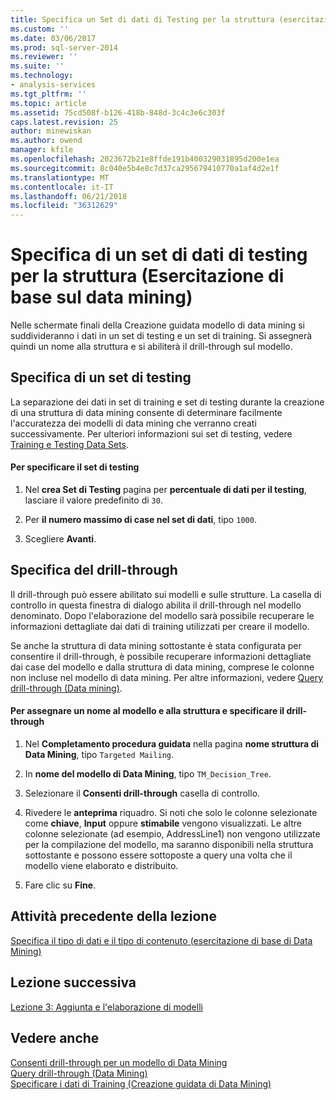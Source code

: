 ```yaml
---
title: Specifica un Set di dati di Testing per la struttura (esercitazione di base di Data Mining) | Documenti Microsoft
ms.custom: ''
ms.date: 03/06/2017
ms.prod: sql-server-2014
ms.reviewer: ''
ms.suite: ''
ms.technology:
- analysis-services
ms.tgt_pltfrm: ''
ms.topic: article
ms.assetid: 75cd508f-b126-418b-848d-3c4c3e6c303f
caps.latest.revision: 25
author: minewiskan
ms.author: owend
manager: kfile
ms.openlocfilehash: 2023672b21e8ffde191b400329031895d200e1ea
ms.sourcegitcommit: 8c040e5b4e8c7d37ca295679410770a1af4d2e1f
ms.translationtype: MT
ms.contentlocale: it-IT
ms.lasthandoff: 06/21/2018
ms.locfileid: "36312629"
---
```

# <a name="specifying-a-testing-data-set-for-the-structure-basic-data-mining-tutorial"></a>Specifica di un set di dati di testing per la struttura (Esercitazione di base sul data mining)
  Nelle schermate finali della Creazione guidata modello di data mining si suddivideranno i dati in un set di testing e un set di training. Si assegnerà quindi un nome alla struttura e si abiliterà il drill-through sul modello.  
  
## <a name="specifying-a-testing-set"></a>Specifica di un set di testing  
 La separazione dei dati in set di training e set di testing durante la creazione di una struttura di data mining consente di determinare facilmente l'accuratezza dei modelli di data mining che verranno creati successivamente. Per ulteriori informazioni sui set di testing, vedere [Training e Testing Data Sets](../../2014/analysis-services/data-mining/training-and-testing-data-sets.md).  
  
#### <a name="to-specify-the-testing-set"></a>Per specificare il set di testing  
  
1.  Nel **crea Set di Testing** pagina per **percentuale di dati per il testing**, lasciare il valore predefinito di `30`.  
  
2.  Per **il numero massimo di case nel set di dati**, tipo `1000`.  
  
3.  Scegliere **Avanti**.  
  
## <a name="specifying-drillthrough"></a>Specifica del drill-through  
 Il drill-through può essere abilitato sui modelli e sulle strutture. La casella di controllo in questa finestra di dialogo abilita il drill-through nel modello denominato. Dopo l'elaborazione del modello sarà possibile recuperare le informazioni dettagliate dai dati di training utilizzati per creare il modello.  
  
 Se anche la struttura di data mining sottostante è stata configurata per consentire il drill-through, è possibile recuperare informazioni dettagliate dai case del modello e dalla struttura di data mining, comprese le colonne non incluse nel modello di data mining. Per altre informazioni, vedere [Query drill-through &#40;Data mining&#41;](../../2014/analysis-services/data-mining/drillthrough-queries-data-mining.md).  
  
#### <a name="to-name-the-model-and-structure-and-specify-drillthrough"></a>Per assegnare un nome al modello e alla struttura e specificare il drill-through  
  
1.  Nel **Completamento procedura guidata** nella pagina **nome struttura di Data Mining**, tipo `Targeted Mailing`.  
  
2.  In **nome del modello di Data Mining**, tipo `TM_Decision_Tree`.  
  
3.  Selezionare il **Consenti drill-through** casella di controllo.  
  
4.  Rivedere le **anteprima** riquadro. Si noti che solo le colonne selezionate come **chiave**, **Input** oppure **stimabile** vengono visualizzati. Le altre colonne selezionate (ad esempio, AddressLine1) non vengono utilizzate per la compilazione del modello, ma saranno disponibili nella struttura sottostante e possono essere sottoposte a query una volta che il modello viene elaborato e distribuito.  
  
5.  Fare clic su **Fine**.  
  
## <a name="previous-task-in-lesson"></a>Attività precedente della lezione  
 [Specifica il tipo di dati e il tipo di contenuto &#40;esercitazione di base di Data Mining&#41;](../../2014/tutorials/specifying-the-data-type-and-content-type-basic-data-mining-tutorial.md)  
  
## <a name="next-lesson"></a>Lezione successiva  
 [Lezione 3: Aggiunta e l'elaborazione di modelli](../../2014/tutorials/lesson-3-adding-and-processing-models.md)  
  
## <a name="see-also"></a>Vedere anche  
 [Consenti drill-through per un modello di Data Mining](../../2014/analysis-services/data-mining/enable-drillthrough-for-a-mining-model.md)   
 [Query drill-through &#40;Data Mining&#41;](../../2014/analysis-services/data-mining/drillthrough-queries-data-mining.md)   
 [Specificare i dati di Training &#40;Creazione guidata di Data Mining&#41;](../../2014/analysis-services/specify-the-training-data-data-mining-wizard.md)  
  
  